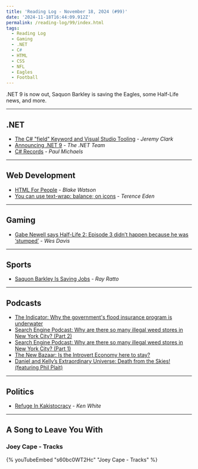 ```yaml
---
title: 'Reading Log - November 18, 2024 (#99)'
date: '2024-11-18T16:44:09.912Z'
permalink: /reading-log/99/index.html
tags:
  - Reading Log
  - Gaming
  - .NET
  - C#
  - HTML
  - CSS
  - NFL
  - Eagles
  - Football
---
```


.NET 9 is now out, Saquon Barkley is saving the Eagles, some Half-Life news, and more.
<!-- excerpt -->

---

## .NET

- [The C# "field" Keyword and Visual Studio Tooling](https://jeremybytes.blogspot.com/2024/11/the-c-field-keyword-and-visual-studio.html) - *Jeremy Clark*
- [Announcing .NET 9](https://devblogs.microsoft.com/dotnet/announcing-dotnet-9/) - *The .NET Team*
- [C# Records](https://pmichaels.net/csharp-records/) - *Paul Michaels*

---

## Web Development

- [HTML For People](https://htmlforpeople.com/) - *Blake Watson*
- [You can use text-wrap: balance; on icons](https://shkspr.mobi/blog/2024/10/you-can-use-text-wrap-balance-on-icons/) - *Terence Eden*

---

## Gaming

- [Gabe Newell says Half-Life 2: Episode 3 didn’t happen because he was ‘stumped’](https://www.theverge.com/2024/11/16/24298091/gabe-newell-half-life-2-documentary-why-hl-3-never-happened) - *Wes Davis*

---

## Sports

- [Saquon Barkley Is Saving Jobs](https://defector.com/saquon-barkley-is-saving-jobs) - *Ray Ratto*

---

## Podcasts

- [The Indicator: Why the government's flood insurance program is underwater](https://www.npr.org/2024/11/13/1212604199/indicator-problems-with-national-flood-insurance-program)
- [Search Engine Podcast: Why are there so many illegal weed stores in New York City? (Part 2)](https://www.searchengine.show/listen/search-engine-1/why-are-there-so-many-illegal-weed-stores-in-new-york-city-part-2)
- [Search Engine Podcast: Why are there so many illegal weed stores in New York City? (Part 1)](https://www.searchengine.show/listen/search-engine-1/why-are-there-so-many-illegal-weed-stores-in-new-york-city-part-1)
- [The New Bazaar: Is the Introvert Economy here to stay?](https://www.bazaaraudio.com/the-new-bazaar/is-the-introvert-economy-here-to-stay)
- [Daniel and Kelly’s Extraordinary Universe: Death from the Skies! (featuring Phil Plait)](https://www.iheart.com/podcast/105-daniel-and-kellys-extraord-29862087/episode/death-from-the-skies-featuring-phil-228121126/)

---

## Politics

- [Refuge In Kakistocracy](https://www.popehat.com/p/refuge-in-kakistocracy) - *Ken White*

---

## A Song to Leave You With

### Joey Cape - Tracks

{% youTubeEmbed "s60bc0WT2Hc" "Joey Cape - Tracks" %}

